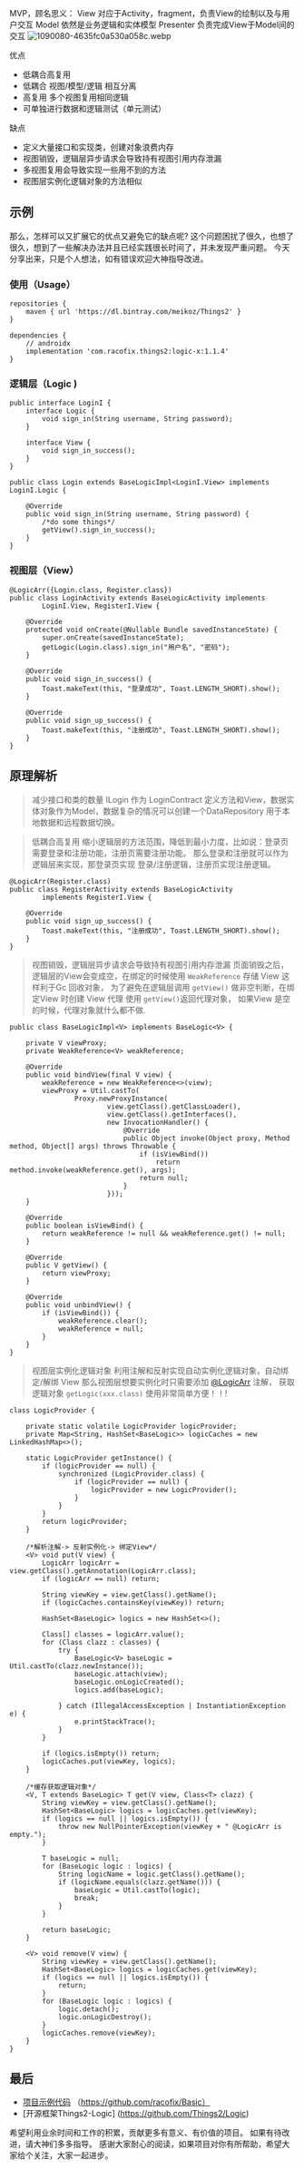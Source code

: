 MVP，顾名思义：
View 对应于Activity，fragment，负责View的绘制以及与用户交互
Model 依然是业务逻辑和实体模型
Presenter 负责完成View于Model间的交互
![1090080-4635fc0a530a058c.webp](https://cdn.nlark.com/yuque/0/2020/webp/644743/1589972143902-0110cdaa-d2c2-4e81-a45c-c2c85806f4e6.webp)

优点
- 低耦合高复用
- 低耦合 视图/模型/逻辑 相互分离
- 高复用 多个视图复用相同逻辑
- 可单独进行数据和逻辑测试（单元测试）

缺点
- 定义大量接口和实现类，创建对象浪费内存
- 视图销毁，逻辑层异步请求会导致持有视图引用内存泄漏
- 多视图复用会导致实现一些用不到的方法
- 视图层实例化逻辑对象的方法相似


## 示例
那么，怎样可以又扩展它的优点又避免它的缺点呢?
这个问题困扰了很久，也想了很久，想到了一些解决办法并且已经实践很长时间了，并未发现严重问题。
今天分享出来，只是个人想法，如有错误欢迎大神指导改进。


### 使用（Usage）
```
repositories {
	maven { url 'https://dl.bintray.com/meikoz/Things2' }
}

dependencies {
    // androidx
    implementation 'com.racofix.things2:logic-x:1.1.4'
}
```

### 逻辑层（Logic )
```
public interface LoginI {
    interface Logic {
        void sign_in(String username, String password);
    }

    interface View {
        void sign_in_success();
    }
}

public class Login extends BaseLogicImpl<LoginI.View> implements LoginI.Logic {

    @Override
    public void sign_in(String username, String password) {
        /*do some things*/
        getView().sign_in_success();
    }
}
```

### 视图层（View）
```
@LogicArr({Login.class, Register.class})
public class LoginActivity extends BaseLogicActivity implements
        LoginI.View, RegisterI.View {

    @Override
    protected void onCreate(@Nullable Bundle savedInstanceState) {
        super.onCreate(savedInstanceState);
        getLogic(Login.class).sign_in("用户名", "密码");
    }

    @Override
    public void sign_in_success() {
        Toast.makeText(this, "登录成功", Toast.LENGTH_SHORT).show();
    }

    @Override
    public void sign_up_success() {
        Toast.makeText(this, "注册成功", Toast.LENGTH_SHORT).show();
    }
}
```


## 原理解析
> 减少接口和类的数量
ILogin 作为 LoginContract 定义方法和View，数据实体对象作为Model，数据复杂的情况可以创建一个DataRepository 用于本地数据和远程数据切换。


> 低耦合高复用
缩小逻辑层的方法范围，降低到最小力度，比如说：登录页需要登录和注册功能，注册页需要注册功能。
那么登录和注册就可以作为逻辑层来实现，那登录页实现 登录/注册逻辑，注册页实现注册逻辑。
```
@LogicArr(Register.class)
public class RegisterActivity extends BaseLogicActivity
        implements RegisterI.View {

    @Override
    public void sign_up_success() {
        Toast.makeText(this, "注册成功", Toast.LENGTH_SHORT).show();
    }
}
```


> 视图销毁，逻辑层异步请求会导致持有视图引用内存泄漏
页面销毁之后，逻辑层的View会变成空，在绑定的时候使用 `WeakReference` 存储 View 这样利于Gc 回收对象，
为了避免在逻辑层调用 `getView()` 做非空判断，在绑定View 时创建 View 代理 使用  `getView()`返回代理对象，
如果View 是空的时候，代理对象就什么都不做.
```
public class BaseLogicImpl<V> implements BaseLogic<V> {

    private V viewProxy;
    private WeakReference<V> weakReference;

    @Override
    public void bindView(final V view) {
        weakReference = new WeakReference<>(view);
        viewProxy = Util.castTo(
                Proxy.newProxyInstance(
                        view.getClass().getClassLoader(),
                        view.getClass().getInterfaces(),
                        new InvocationHandler() {
                            @Override
                            public Object invoke(Object proxy, Method method, Object[] args) throws Throwable {
                                if (isViewBind())
                                    return method.invoke(weakReference.get(), args);
                                return null;
                            }
                        }));
    }

    @Override
    public boolean isViewBind() {
        return weakReference != null && weakReference.get() != null;
    }

    @Override
    public V getView() {
        return viewProxy;
    }

    @Override
    public void unbindView() {
        if (isViewBind()) {
            weakReference.clear();
            weakReference = null;
        }
    }
}
```


> 视图层实例化逻辑对象
利用注解和反射实现自动实例化逻辑对象，自动绑定/解绑 View
那么视图层想要实例化时只需要添加 [@LogicArr](https://github.com/Things2/Logic/blob/master/logic-x/src/main/java/com/racofix/things2/mvp/LogicArr.java) 注解， 获取逻辑对象 `getLogic(xxx.class)`
使用非常简单方便！！!
```
class LogicProvider {

    private static volatile LogicProvider logicProvider;
    private Map<String, HashSet<BaseLogic>> logicCaches = new LinkedHashMap<>();

    static LogicProvider getInstance() {
        if (logicProvider == null) {
            synchronized (LogicProvider.class) {
                if (logicProvider == null) {
                    logicProvider = new LogicProvider();
                }
            }
        }
        return logicProvider;
    }

	/*解析注解-> 反射实例化-> 绑定View*/
    <V> void put(V view) {
        LogicArr logicArr = view.getClass().getAnnotation(LogicArr.class);
        if (logicArr == null) return;

        String viewKey = view.getClass().getName();
        if (logicCaches.containsKey(viewKey)) return;

        HashSet<BaseLogic> logics = new HashSet<>();

        Class[] classes = logicArr.value();
        for (Class clazz : classes) {
            try {
                BaseLogic<V> baseLogic = Util.castTo(clazz.newInstance());
                baseLogic.attach(view);
                baseLogic.onLogicCreated();
                logics.add(baseLogic);

            } catch (IllegalAccessException | InstantiationException e) {
                e.printStackTrace();
            }
        }

        if (logics.isEmpty()) return;
        logicCaches.put(viewKey, logics);
    }

    /*缓存获取逻辑对象*/
    <V, T extends BaseLogic> T get(V view, Class<T> clazz) {
        String viewKey = view.getClass().getName();
        HashSet<BaseLogic> logics = logicCaches.get(viewKey);
        if (logics == null || logics.isEmpty()) {
            throw new NullPointerException(viewKey + " @LogicArr is empty.");
        }

        T baseLogic = null;
        for (BaseLogic logic : logics) {
            String logicName = logic.getClass().getName();
            if (logicName.equals(clazz.getName())) {
                baseLogic = Util.castTo(logic);
                break;
            }
        }

        return baseLogic;
    }

    <V> void remove(V view) {
        String viewKey = view.getClass().getName();
        HashSet<BaseLogic> logics = logicCaches.get(viewKey);
        if (logics == null || logics.isEmpty()) {
            return;
        }
        for (BaseLogic logic : logics) {
            logic.detach();
            logic.onLogicDestroy();
        }
        logicCaches.remove(viewKey);
    }
}
```


## 最后
- [项目示例代码](https://github.com/racofix/Basic) （https://github.com/racofix/Basic）
- [开源框架Things2-Logic] (https://github.com/Things2/Logic)

希望利用业余时间和工作的积累，贡献更多有意义、有价值的项目。
如果有待改进，请大神们多多指导。
感谢大家耐心的阅读，如果项目对你有所帮助，希望大家给个关注，大家一起进步。